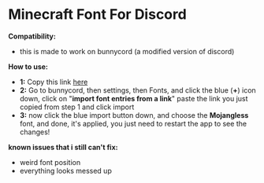 # Minecraft Font For Discord
**Compatibility:**
- this is made to work on bunnycord (a modified version of discord)

**How to use:**
- **1:** Copy this link [here](<https://github.com/PROFOX3333/mc-font-for-discord/raw/main/Mojangless-font-snippet.json>)
- **2:** Go to bunnycord, then settings, then Fonts, and click the blue (**+**) icon down, click on "**import font entries from a link**" paste the link you just copied from step 1 and click import
- **3:** now click the blue import button down, and choose the **Mojangless** font, and done, it's applied, you just need to restart the app to see the changes!

**known issues that i still can't fix:**
- weird font position
- everything looks messed up

